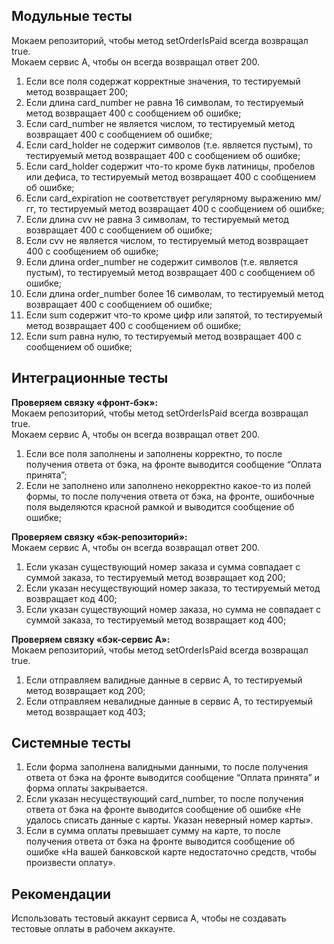 Модульные тесты
-------------------------------------------------------------------------------
Мокаем репозиторий, чтобы метод setOrderIsPaid всегда возвращал true.   
Мокаем сервис А, чтобы он всегда возвращал ответ 200.

1. Если все поля содержат корректные значения, то тестируемый метод возвращает 200;
2. Если длина card_number не равна 16 символам, то тестируемый метод возвращает 400 с сообщением об ошибке;
3. Если card_number не является числом, то тестируемый метод возвращает 400 с сообщением об ошибке;
4. Если card_holder не содержит символов (т.е. является пустым), то тестируемый метод возвращает 400 с сообщением об ошибке;
5. Если card_holder содержит что-то кроме букв латиницы, пробелов или дефиса, то тестируемый метод возвращает 400 с сообщением об ошибке;
6. Если card_expiration не соответствует регулярному выражению мм/гг, то тестируемый метод возвращает 400 с сообщением об ошибке;
7. Если длина cvv не равна 3 символам, то тестируемый метод возвращает 400 с сообщением об ошибке;
8. Если cvv не является числом, то тестируемый метод возвращает 400 с сообщением об ошибке;
9. Если длина order_number не содержит символов (т.е. является пустым), то тестируемый метод возвращает 400 с сообщением об ошибке;
10. Если длина order_number более 16 символам, то тестируемый метод возвращает 400 с сообщением об ошибке;
11. Если sum содержит что-то кроме цифр или запятой, то тестируемый метод возвращает 400 с сообщением об ошибке;
12. Если sum равна нулю, то тестируемый метод возвращает 400 с сообщением об ошибке;

Интеграционные тесты
--------------------------------------------------------------------------------------
**Проверяем связку «фронт-бэк»:**  
Мокаем репозиторий, чтобы метод setOrderIsPaid всегда возвращал true.  
Мокаем сервис А, чтобы он всегда возвращал ответ 200.
1. Если все поля заполнены и заполнены корректно, то после получения ответа от бэка, на фронте выводится сообщение “Оплата принята”;
2. Если не заполнено или заполнено некорректно какое-то из полей формы, то после получения ответа от бэка, на фронте, ошибочные поля выделяются красной рамкой и выводится сообщение об ошибке;

**Проверяем связку «бэк-репозиторий»:**  
Мокаем сервис А, чтобы он всегда возвращал ответ 200.
1. Если указан существующий номер заказа и сумма совпадает с суммой заказа, то тестируемый метод возвращает код 200;
2. Если указан несуществующий номер заказа, то тестируемый метод возвращает код 400;
3. Если указан существующий номер заказа, но сумма не совпадает с суммой заказа, то тестируемый метод возвращает код 400;

**Проверяем связку «бэк-сервис А»:**  	
Мокаем репозиторий, чтобы метод setOrderIsPaid всегда возвращал true.
1. Если отправляем валидные данные в сервис А, то тестируемый метод возвращает код 200;
2. Если отправляем невалидные данные в сервис А, то тестируемый метод возвращает код 403;

Системные тесты
--------------------------------------------------------------------------------------
1. Если форма заполнена валидными данными, то после получения ответа от бэка на фронте выводится сообщение “Оплата принята” и форма оплаты закрывается.
2. Если указан несуществующий card_number, то после получения ответа от бэка на фронте выводится сообщение об ошибке «Не удалось списать данные с карты. Указан неверный номер карты».
3. Если в сумма оплаты превышает сумму на карте, то после получения ответа от бэка на фронте выводится сообщение об ошибке «На вашей банковской карте недостаточно средств, чтобы произвести оплату».

Рекомендации
--------------------------------------------------------------------------------------
Использовать тестовый аккаунт сервиса А, чтобы не создавать тестовые оплаты в рабочем аккаунте.